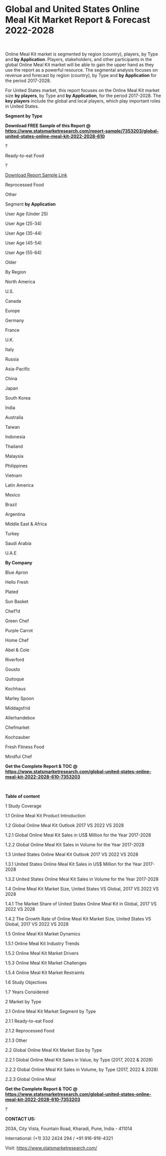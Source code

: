 <h1>Global and United States Online Meal Kit Market Report & Forecast 2022-2028</h1><br/><p>Online Meal Kit market is segmented by region (country), players, by Type and <strong>by Application</strong>. Players, stakeholders, and other participants in the global Online Meal Kit market will be able to gain the upper hand as they use the report as a powerful resource. The segmental analysis focuses on revenue and forecast by region (country), by Type and <strong>by Application</strong> for the period 2017-2028.</p>
 
 
 
 <p>For United States market, this report focuses on the Online Meal Kit market size <strong>by players</strong>, by Type and <strong>by Application</strong>, for the period 2017-2028. The <strong>key players</strong> include the global and local players, which play important roles in United States.</p>
 
 
 
 <p><strong>Segment by Type</strong></p>
 
 
 
 <div><b>Download FREE Sample of this Report @ <a href="https://www.statsmarketresearch.com/download-free-sample/7353203/global-united-states-online-meal-kit-2022-2028-610">https://www.statsmarketresearch.com/report-sample/7353203/global-united-states-online-meal-kit-2022-2028-610</a></b></div>
 
 
 
 <p>? </p>
 
 
 
 <p>Ready-to-eat Food</p>
 
 
 
 <p>? </p>
 
 
 
 <p><a href="https://www.statsmarketresearch.com/download-free-sample/7353203/global-united-states-online-meal-kit-2022-2028-610">Download Report Sample Link</a></p>
 
 
 
 <p>Reprocessed Food</p>
 
 
 
 <p>Other</p>
 
 
 
 <p>Segment <strong>by Application</strong></p>
 
 
 
 <p>User Age (Under 25)</p>
 
 
 
 <p>User Age (25-34)</p>
 
 
 
 <p>User Age (35-44)</p>
 
 
 
 <p>User Age (45-54)</p>
 
 
 
 <p>User Age (55-64)</p>
 
 
 
 <p>Older</p>
 
 
 
 <p>By Region</p>
 
 
 
 <p>North America</p>
 
 
 
 <p>U.S.</p>
 
 
 
 <p>Canada</p>
 
 
 
 <p>Europe</p>
 
 
 
 <p>Germany</p>
 
 
 
 <p>France</p>
 
 
 
 <p>U.K.</p>
 
 
 
 <p>Italy</p>
 
 
 
 <p>Russia</p>
 
 
 
 <p>Asia-Pacific</p>
 
 
 
 <p>China</p>
 
 
 
 <p>Japan</p>
 
 
 
 <p>South Korea</p>
 
 
 
 <p>India</p>
 
 
 
 <p>Australia</p>
 
 
 
 <p>Taiwan</p>
 
 
 
 <p>Indonesia</p>
 
 
 
 <p>Thailand</p>
 
 
 
 <p>Malaysia</p>
 
 
 
 <p>Philippines</p>
 
 
 
 <p>Vietnam</p>
 
 
 
 <p>Latin America</p>
 
 
 
 <p>Mexico</p>
 
 
 
 <p>Brazil</p>
 
 
 
 <p>Argentina</p>
 
 
 
 <p>Middle East & Africa</p>
 
 
 
 <p>Turkey</p>
 
 
 
 <p>Saudi Arabia</p>
 
 
 
 <p>U.A.E</p>
 
 
 
 <p><strong>By Company</strong></p>
 
 
 
 <p>Blue Apron</p>
 
 
 
 <p>Hello Fresh</p>
 
 
 
 <p>Plated</p>
 
 
 
 <p>Sun Basket</p>
 
 
 
 <p>Chef?d</p>
 
 
 
 <p>Green Chef</p>
 
 
 
 <p>Purple Carrot</p>
 
 
 
 <p>Home Chef</p>
 
 
 
 <p>Abel & Cole</p>
 
 
 
 <p>Riverford</p>
 
 
 
 <p>Gousto</p>
 
 
 
 <p>Quitoque</p>
 
 
 
 <p>Kochhaus</p>
 
 
 
 <p>Marley Spoon</p>
 
 
 
 <p>Middagsfrid</p>
 
 
 
 <p>Allerhandebox</p>
 
 
 
 <p>Chefmarket</p>
 
 
 
 <p>Kochzauber</p>
 
 
 
 <p>Fresh Fitness Food</p>
 
 
 
 <p>Mindful Chef</p>
 
 
 
 <div><b>Get the Complete Report & TOC @ <a href="https://www.statsmarketresearch.com/global-united-states-online-meal-kit-2022-2028-610-7353203">https://www.statsmarketresearch.com/global-united-states-online-meal-kit-2022-2028-610-7353203</a></b></div>
 
 
 
 <p><br />
 
 <b>Table of content</b></p>
 
 
 
 <p>1 Study Coverage<br />
 
 1.1 Online Meal Kit Product Introduction<br />
 
 1.2 Global Online Meal Kit Outlook 2017 VS 2022 VS 2028<br />
 
 1.2.1 Global Online Meal Kit Sales in US$ Million for the Year 2017-2028<br />
 
 1.2.2 Global Online Meal Kit Sales in Volume for the Year 2017-2028<br />
 
 1.3 United States Online Meal Kit Outlook 2017 VS 2022 VS 2028<br />
 
 1.3.1 United States Online Meal Kit Sales in US$ Million for the Year 2017-2028<br />
 
 1.3.2 United States Online Meal Kit Sales in Volume for the Year 2017-2028<br />
 
 1.4 Online Meal Kit Market Size, United States VS Global, 2017 VS 2022 VS 2028<br />
 
 1.4.1 The Market Share of United States Online Meal Kit in Global, 2017 VS 2022 VS 2028<br />
 
 1.4.2 The Growth Rate of Online Meal Kit Market Size, United States VS Global, 2017 VS 2022 VS 2028<br />
 
 1.5 Online Meal Kit Market Dynamics<br />
 
 1.5.1 Online Meal Kit Industry Trends<br />
 
 1.5.2 Online Meal Kit Market Drivers<br />
 
 1.5.3 Online Meal Kit Market Challenges<br />
 
 1.5.4 Online Meal Kit Market Restraints<br />
 
 1.6 Study Objectives<br />
 
 1.7 Years Considered<br />
 
 2 Market by Type<br />
 
 2.1 Online Meal Kit Market Segment by Type<br />
 
 2.1.1 Ready-to-eat Food<br />
 
 2.1.2 Reprocessed Food<br />
 
 2.1.3 Other<br />
 
 2.2 Global Online Meal Kit Market Size by Type<br />
 
 2.2.1 Global Online Meal Kit Sales in Value, by Type (2017, 2022 & 2028)<br />
 
 2.2.2 Global Online Meal Kit Sales in Volume, by Type (2017, 2022 & 2028)<br />
 
 2.2.3 Global Online Meal</p>
 
 
 
 <div><b>Get the Complete Report & TOC @ <a href="https://www.statsmarketresearch.com/global-united-states-online-meal-kit-2022-2028-610-7353203">https://www.statsmarketresearch.com/global-united-states-online-meal-kit-2022-2028-610-7353203</a></b></div>
 
 
 
 <p>? </p>
 
 
 
 <p><b>CONTACT US:</b><br />
 
 203A, City Vista, Fountain Road, Kharadi, Pune, India - 411014<br />
 
 International: (+1) 332 2424 294 / +91 916-916-4321<br />
 
 Visit: <a href="https://www.statsmarketresearch.com/">https://www.statsmarketresearch.com/</a></p>